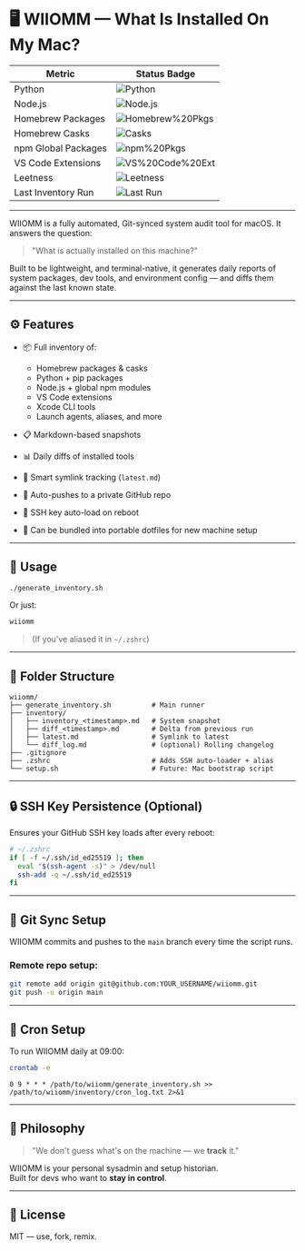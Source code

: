 # 🖥️ WIIOMM — What Is Installed On My Mac?

| Metric              | Status Badge                                                                 |
|---------------------|------------------------------------------------------------------------------|
| Python              | ![Python](https://img.shields.io/endpoint?url=https://Salberg87.github.io/WIIOMM/badges.json&style=flat&label=python&query=$.python)                   |
| Node.js             | ![Node.js](https://img.shields.io/endpoint?url=https://Salberg87.github.io/WIIOMM/badges.json&style=flat&label=node.js&query=$.node)               |
| Homebrew Packages   | ![Homebrew%20Pkgs](https://img.shields.io/endpoint?url=https://Salberg87.github.io/WIIOMM/badges.json&style=flat&label=homebrew&query=$.homebrew)        |
| Homebrew Casks      | ![Casks](https://img.shields.io/endpoint?url=https://Salberg87.github.io/WIIOMM/badges.json&style=flat&label=casks&query=$.cask)                        |
| npm Global Packages | ![npm%20Pkgs](https://img.shields.io/endpoint?url=https://Salberg87.github.io/WIIOMM/badges.json&style=flat&label=npm%20global&query=$.npm)             |
| VS Code Extensions  | ![VS%20Code%20Ext](https://img.shields.io/endpoint?url=https://Salberg87.github.io/WIIOMM/badges.json&style=flat&label=vscode%20ext&query=$.vscode)   |
| Leetness            | ![Leetness](https://img.shields.io/endpoint?url=https://Salberg87.github.io/WIIOMM/badges.json&style=flat&label=leetness&query=$.leetness)            |
| Last Inventory Run  | ![Last Run](https://img.shields.io/endpoint?url=https://Salberg87.github.io/WIIOMM/badges.json&style=flat&label=last%20run&query=$.last_run)          |

---

WIIOMM is a fully automated, Git-synced system audit tool for macOS. It answers the question:

> "What is actually installed on this machine?"

Built to be lightweight, and terminal-native, it generates daily reports of system packages, dev tools, and environment config — and diffs them against the last known state.

---

## ⚙️ Features

- 📦 Full inventory of:
  - Homebrew packages & casks
  - Python + pip packages
  - Node.js + global npm modules
  - VS Code extensions
  - Xcode CLI tools
  - Launch agents, aliases, and more

- 📋 Markdown-based snapshots
- 📊 Daily diffs of installed tools
- 🧠 Smart symlink tracking (`latest.md`)
- 🔁 Auto-pushes to a private GitHub repo
- 🔐 SSH key auto-load on reboot
- 🧱 Can be bundled into portable dotfiles for new machine setup

---

## 🚀 Usage

```bash
./generate_inventory.sh
```

Or just:

```bash
wiiomm
```

> (If you've aliased it in `~/.zshrc`)

---

## 📁 Folder Structure

```
wiiomm/
├── generate_inventory.sh          # Main runner
├── inventory/
│   ├── inventory_<timestamp>.md   # System snapshot
│   ├── diff_<timestamp>.md        # Delta from previous run
│   ├── latest.md                  # Symlink to latest
│   └── diff_log.md                # (optional) Rolling changelog
├── .gitignore
├── .zshrc                         # Adds SSH auto-loader + alias
└── setup.sh                       # Future: Mac bootstrap script
```

---

## 🔒 SSH Key Persistence (Optional)

Ensures your GitHub SSH key loads after every reboot:

```zsh
# ~/.zshrc
if [ -f ~/.ssh/id_ed25519 ]; then
  eval "$(ssh-agent -s)" > /dev/null
  ssh-add -q ~/.ssh/id_ed25519
fi
```

---

## 🔁 Git Sync Setup

WIIOMM commits and pushes to the `main` branch every time the script runs.

### Remote repo setup:
```bash
git remote add origin git@github.com:YOUR_USERNAME/wiiomm.git
git push -u origin main
```

---

## 🧪 Cron Setup

To run WIIOMM daily at 09:00:

```bash
crontab -e
```

```cron
0 9 * * * /path/to/wiiomm/generate_inventory.sh >> /path/to/wiiomm/inventory/cron_log.txt 2>&1
```

---

## 🧠 Philosophy

> "We don't guess what's on the machine — we **track** it."

WIIOMM is your personal sysadmin and setup historian.  
Built for devs who want to **stay in control**.

---

## 💾 License

MIT — use, fork, remix. 